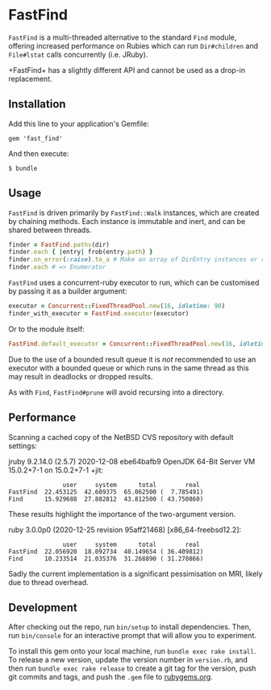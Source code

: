 # FastFind

`FastFind` is a multi-threaded alternative to the standard `Find` module,
offering increased performance on Rubies which can run `Dir#children` and
`File#lstat` calls concurrently (i.e. JRuby).

+FastFind+ has a slightly different API and cannot be used as a drop-in
replacement.

## Installation

Add this line to your application's Gemfile:

```shell
gem 'fast_find'
```

And then execute:

```shell
$ bundle
```

## Usage

`FastFind` is driven primarily by `FastFind::Walk` instances, which are created
by chaining methods.  Each instance is immutable and inert, and can be shared
between threads.

```ruby
finder = FastFind.paths(dir)
finder.each { |entry| frob(entry.path) }
finder.on_error(:raise).to_a # Make an array of DirEntry instances or raise an exception
finder.each # => Enumerator
```

`FastFind` uses a concurrent-ruby executor to run, which can be customised
by passing it as a builder argument:

```ruby
executor = Concurrent::FixedThreadPool.new(16, idletime: 90)
finder_with_executor = FastFind.executor(executor)
```

Or to the module itself:

```ruby
FastFind.default_executor = Concurrent::FixedThreadPool.new(16, idletime: 90)
```

Due to the use of a bounded result queue it is *not* recommended to use an
executor with a bounded queue or which runs in the same thread as this may
result in deadlocks or dropped results.

As with `Find`, `FastFind#prune` will avoid recursing into a directory.

## Performance

Scanning a cached copy of the NetBSD CVS repository with default settings:

jruby 9.2.14.0 (2.5.7) 2020-12-08 ebe64bafb9 OpenJDK 64-Bit Server VM 15.0.2+7-1 on 15.0.2+7-1 +jit:

```
               user     system      total        real
FastFind  22.453125  42.609375  65.062500 (  7.785491)
Find      15.929688  27.882812  43.812500 ( 43.750860)
```

These results highlight the importance of the two-argument version.

ruby 3.0.0p0 (2020-12-25 revision 95aff21468) \[x86_64-freebsd12.2]:

```
               user     system      total        real
FastFind  22.056920  18.092734  40.149654 ( 36.409812)
Find      10.233514  21.035376  31.268890 ( 31.270866)
```

Sadly the current implementation is a significant pessimisation on MRI, likely
due to thread overhead.

## Development

After checking out the repo, run `bin/setup` to install dependencies. Then, run
`bin/console` for an interactive prompt that will allow you to experiment.

To install this gem onto your local machine, run `bundle exec rake install`. To
release a new version, update the version number in `version.rb`, and then run
`bundle exec rake release` to create a git tag for the version, push git commits
and tags, and push the `.gem` file to [rubygems.org](https://rubygems.org).
